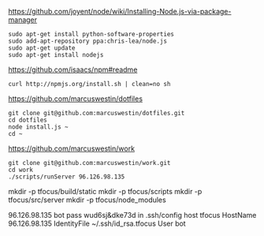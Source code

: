 https://github.com/joyent/node/wiki/Installing-Node.js-via-package-manager

	sudo apt-get install python-software-properties
	sudo add-apt-repository ppa:chris-lea/node.js
	sudo apt-get update
	sudo apt-get install nodejs

https://github.com/isaacs/npm#readme

	curl http://npmjs.org/install.sh | clean=no sh

https://github.com/marcuswestin/dotfiles

	git clone git@github.com:marcuswestin/dotfiles.git
	cd dotfiles
	node install.js ~
	cd ~

https://github.com/marcuswestin/work

	git clone git@github.com:marcuswestin/work.git
	cd work
	./scripts/runServer 96.126.98.135

mkdir -p tfocus/build/static
mkdir -p tfocus/scripts
mkdir -p tfocus/src/server
mkdir -p tfocus/node_modules

96.126.98.135
bot pass wud6sj&dke73d
in .ssh/config
	host tfocus
	HostName 96.126.98.135
	IdentityFile ~/.ssh/id_rsa.tfocus
	User bot